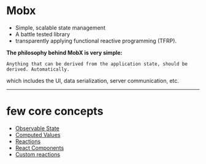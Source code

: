 # Mobx

- Simple, scalable state management
- A battle tested library
- transparently applying functional reactive programming (TFRP).

**The philosophy behind MobX is very simple:**

`Anything that can be derived from the application state, should be derived. Automatically.`

which includes the UI, data serialization, server communication, etc.

---

# few core concepts

- [Observable State](https://egghead.io/lessons/react-sync-the-ui-with-the-app-state-using-mobx-observable-and-observer-in-react)
- [Computed Values]()
- [Reactions]()
- [React Components]()
- [Custom reactions]()
